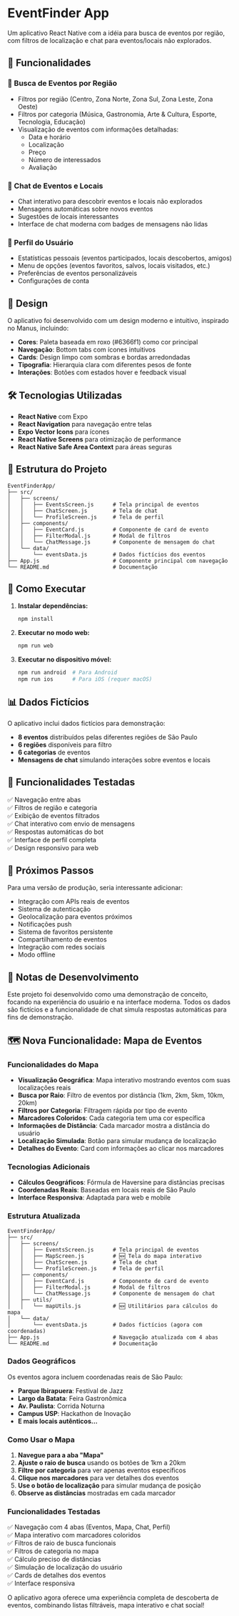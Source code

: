 # EventFinder App

Um aplicativo React Native com a idéia para busca de eventos por região, com filtros de localização e chat para eventos/locais não explorados.

## 🚀 Funcionalidades

### 📍 Busca de Eventos por Região
- Filtros por região (Centro, Zona Norte, Zona Sul, Zona Leste, Zona Oeste)
- Filtros por categoria (Música, Gastronomia, Arte & Cultura, Esporte, Tecnologia, Educação)
- Visualização de eventos com informações detalhadas:
  - Data e horário
  - Localização
  - Preço
  - Número de interessados
  - Avaliação

### 💬 Chat de Eventos e Locais
- Chat interativo para descobrir eventos e locais não explorados
- Mensagens automáticas sobre novos eventos
- Sugestões de locais interessantes
- Interface de chat moderna com badges de mensagens não lidas

### 👤 Perfil do Usuário
- Estatísticas pessoais (eventos participados, locais descobertos, amigos)
- Menu de opções (eventos favoritos, salvos, locais visitados, etc.)
- Preferências de eventos personalizáveis
- Configurações de conta

## 🎨 Design

O aplicativo foi desenvolvido com um design moderno e intuitivo, inspirado no Manus, incluindo:

- **Cores**: Paleta baseada em roxo (#6366f1) como cor principal
- **Navegação**: Bottom tabs com ícones intuitivos
- **Cards**: Design limpo com sombras e bordas arredondadas
- **Tipografia**: Hierarquia clara com diferentes pesos de fonte
- **Interações**: Botões com estados hover e feedback visual

## 🛠️ Tecnologias Utilizadas

- **React Native** com Expo
- **React Navigation** para navegação entre telas
- **Expo Vector Icons** para ícones
- **React Native Screens** para otimização de performance
- **React Native Safe Area Context** para áreas seguras

## 📱 Estrutura do Projeto

```
EventFinderApp/
├── src/
│   ├── screens/
│   │   ├── EventsScreen.js      # Tela principal de eventos
│   │   ├── ChatScreen.js        # Tela de chat
│   │   └── ProfileScreen.js     # Tela de perfil
│   ├── components/
│   │   ├── EventCard.js         # Componente de card de evento
│   │   ├── FilterModal.js       # Modal de filtros
│   │   └── ChatMessage.js       # Componente de mensagem do chat
│   └── data/
│       └── eventsData.js        # Dados fictícios dos eventos
├── App.js                       # Componente principal com navegação
└── README.md                    # Documentação
```

## 🚀 Como Executar

1. **Instalar dependências:**
   ```bash
   npm install
   ```

2. **Executar no modo web:**
   ```bash
   npm run web
   ```

3. **Executar no dispositivo móvel:**
   ```bash
   npm run android  # Para Android
   npm run ios      # Para iOS (requer macOS)
   ```

## 📊 Dados Fictícios

O aplicativo inclui dados fictícios para demonstração:

- **8 eventos** distribuídos pelas diferentes regiões de São Paulo
- **6 regiões** disponíveis para filtro
- **6 categorias** de eventos
- **Mensagens de chat** simulando interações sobre eventos e locais

## 🎯 Funcionalidades Testadas

✅ Navegação entre abas  
✅ Filtros de região e categoria  
✅ Exibição de eventos filtrados  
✅ Chat interativo com envio de mensagens  
✅ Respostas automáticas do bot  
✅ Interface de perfil completa  
✅ Design responsivo para web  

## 🔮 Próximos Passos

Para uma versão de produção, seria interessante adicionar:

- Integração com APIs reais de eventos
- Sistema de autenticação
- Geolocalização para eventos próximos
- Notificações push
- Sistema de favoritos persistente
- Compartilhamento de eventos
- Integração com redes sociais
- Modo offline

## 📝 Notas de Desenvolvimento

Este projeto foi desenvolvido como uma demonstração de conceito, focando na experiência do usuário e na interface moderna. Todos os dados são fictícios e a funcionalidade de chat simula respostas automáticas para fins de demonstração.



## 🗺️ Nova Funcionalidade: Mapa de Eventos

### Funcionalidades do Mapa

- **Visualização Geográfica**: Mapa interativo mostrando eventos com suas localizações reais
- **Busca por Raio**: Filtro de eventos por distância (1km, 2km, 5km, 10km, 20km)
- **Filtros por Categoria**: Filtragem rápida por tipo de evento
- **Marcadores Coloridos**: Cada categoria tem uma cor específica
- **Informações de Distância**: Cada marcador mostra a distância do usuário
- **Localização Simulada**: Botão para simular mudança de localização
- **Detalhes do Evento**: Card com informações ao clicar nos marcadores

### Tecnologias Adicionais

- **Cálculos Geográficos**: Fórmula de Haversine para distâncias precisas
- **Coordenadas Reais**: Baseadas em locais reais de São Paulo
- **Interface Responsiva**: Adaptada para web e mobile

### Estrutura Atualizada

```
EventFinderApp/
├── src/
│   ├── screens/
│   │   ├── EventsScreen.js      # Tela principal de eventos
│   │   ├── MapScreen.js         # 🆕 Tela do mapa interativo
│   │   ├── ChatScreen.js        # Tela de chat
│   │   └── ProfileScreen.js     # Tela de perfil
│   ├── components/
│   │   ├── EventCard.js         # Componente de card de evento
│   │   ├── FilterModal.js       # Modal de filtros
│   │   └── ChatMessage.js       # Componente de mensagem do chat
│   ├── utils/
│   │   └── mapUtils.js          # 🆕 Utilitários para cálculos do mapa
│   └── data/
│       └── eventsData.js        # Dados fictícios (agora com coordenadas)
├── App.js                       # Navegação atualizada com 4 abas
└── README.md                    # Documentação
```

### Dados Geográficos

Os eventos agora incluem coordenadas reais de São Paulo:

- **Parque Ibirapuera**: Festival de Jazz
- **Largo da Batata**: Feira Gastronômica  
- **Av. Paulista**: Corrida Noturna
- **Campus USP**: Hackathon de Inovação
- **E mais locais autênticos...**

### Como Usar o Mapa

1. **Navegue para a aba "Mapa"**
2. **Ajuste o raio de busca** usando os botões de 1km a 20km
3. **Filtre por categoria** para ver apenas eventos específicos
4. **Clique nos marcadores** para ver detalhes dos eventos
5. **Use o botão de localização** para simular mudança de posição
6. **Observe as distâncias** mostradas em cada marcador

### Funcionalidades Testadas

✅ Navegação com 4 abas (Eventos, Mapa, Chat, Perfil)  
✅ Mapa interativo com marcadores coloridos  
✅ Filtros de raio de busca funcionais  
✅ Filtros de categoria no mapa  
✅ Cálculo preciso de distâncias  
✅ Simulação de localização do usuário  
✅ Cards de detalhes dos eventos  
✅ Interface responsiva  

O aplicativo agora oferece uma experiência completa de descoberta de eventos, combinando listas filtráveis, mapa interativo e chat social!

